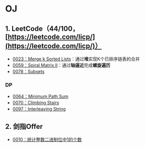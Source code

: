 # OJ

## 1. LeetCode（44/100，[https://leetcode.com/licp/](https://leetcode.com/licp/)）
 - [0023：Merge k Sorted Lists](LC_0023.md)：通过**堆**实现K个已排序链表的合并
 - [0059：Spiral Matrix II](LC_0059.md)：通过**轴逼近**完成**螺旋遍历**
 - [0078：Subsets](LC_0078.md)
 
### DP
 - [0064：Minimum Path Sum](LC_0064.md)
 - [0070：Climbing Stairs](LC_0070.md)
 - [0097：Interleaving String](LC_0097.md)

## 2. 剑指Offer
 - [0010：统计整数二进制位中1的个数](O_0010.md)


